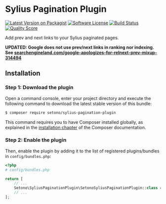 # Sylius Pagination Plugin

[![Latest Version on Packagist][ico-version]][link-packagist]
[![Software License][ico-license]](LICENSE)
[![Build Status][ico-travis]][link-travis]
[![Quality Score][ico-code-quality]][link-code-quality]

Add prev and next links to your Sylius paginated pages.

**UPDATED: Google does not use prev/next links in ranking nor indexing. See [searchengineland.com/google-apologizes-for-relnext-prev-mixup-314494](https://searchengineland.com/google-apologizes-for-relnext-prev-mixup-314494)**

## Installation

### Step 1: Download the plugin

Open a command console, enter your project directory and execute the following command to download the latest stable version of this bundle:

```bash
$ composer require setono/sylius-pagination-plugin
```

This command requires you to have Composer installed globally, as explained in the [installation chapter](https://getcomposer.org/doc/00-intro.md) of the Composer documentation.


### Step 2: Enable the plugin

Then, enable the plugin by adding it to the list of registered plugins/bundles
in `config/bundles.php`:

```php
<?php
# config/bundles.php

return [
    // ...
    Setono\SyliusPaginationPlugin\SetonoSyliusPaginationPlugin::class => ['all' => true],
    // ...
];
```

[ico-version]: https://img.shields.io/packagist/v/loevgaard/sylius-pagination-plugin.svg?style=flat-square
[ico-license]: https://img.shields.io/badge/license-MIT-brightgreen.svg?style=flat-square
[ico-travis]: https://travis-ci.com/Setono/SyliusPaginationPlugin.svg?branch=master
[ico-code-quality]: https://img.shields.io/scrutinizer/g/loevgaard/SyliusPaginationPlugin.svg?style=flat-square

[link-packagist]: https://packagist.org/packages/loevgaard/sylius-pagination-plugin
[link-travis]: https://travis-ci.com/loevgaard/SyliusPaginationPlugin
[link-code-quality]: https://scrutinizer-ci.com/g/loevgaard/SyliusPaginationPlugin
